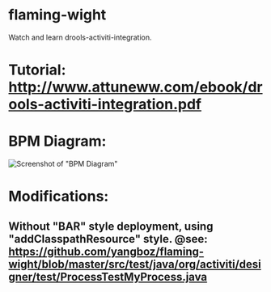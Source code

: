 # flaming-wight
Watch and learn drools-activiti-integration.

# Tutorial: http://www.attuneww.com/ebook/drools-activiti-integration.pdf

# BPM Diagram:

![Screenshot of "BPM Diagram"](https://raw.githubusercontent.com/yangboz/flaming-wight/master/src/main/resources/diagrams/BusinessRuleLoanProcess.png)

# Modifications:

## Without "BAR" style deployment, using "addClasspathResource" style. @see: https://github.com/yangboz/flaming-wight/blob/master/src/test/java/org/activiti/designer/test/ProcessTestMyProcess.java
